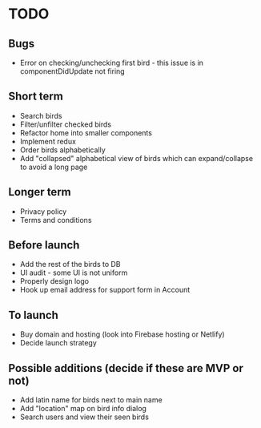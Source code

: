 # TODO

## Bugs

- Error on checking/unchecking first bird - this issue is in componentDidUpdate not firing

## Short term

- Search birds
- Filter/unfilter checked birds
- Refactor home into smaller components
- Implement redux
- Order birds alphabetically
- Add "collapsed" alphabetical view of birds which can expand/collapse to avoid a long page

## Longer term

- Privacy policy
- Terms and conditions

## Before launch

- Add the rest of the birds to DB
- UI audit - some UI is not uniform
- Properly design logo
- Hook up email address for support form in Account

## To launch

- Buy domain and hosting (look into Firebase hosting or Netlify)
- Decide launch strategy

## Possible additions (decide if these are MVP or not)

- Add latin name for birds next to main name
- Add "location" map on bird info dialog
- Search users and view their seen birds
